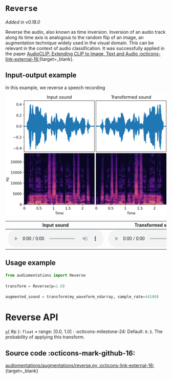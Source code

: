 # `Reverse`

_Added in v0.18.0_

Reverse the audio, also known as time inversion. Inversion of an audio track along its time axis is
analogous to the random flip of an image, an augmentation technique widely used in the visual domain.
This can be relevant in the context of audio classification. It was successfully applied in the paper
[AudioCLIP: Extending CLIP to Image, Text and Audio :octicons-link-external-16:](https://arxiv.org/pdf/2106.13043.pdf){target=_blank}.

## Input-output example

In this example, we reverse a speech recording

![Input-output waveforms and spectrograms](Reverse.webp)

| Input sound                                                                           | Transformed sound                                                                           |
|---------------------------------------------------------------------------------------|---------------------------------------------------------------------------------------------|
| <audio controls><source src="../Reverse_input.flac" type="audio/flac"></audio> | <audio controls><source src="../Reverse_transformed.flac" type="audio/flac"></audio> | 

## Usage example

```python
from audiomentations import Reverse

transform = Reverse(p=1.0)

augmented_sound = transform(my_waveform_ndarray, sample_rate=44100)
```

# Reverse API

[`p`](#p){ #p }: `float` • range: [0.0, 1.0]
:   :octicons-milestone-24: Default: `0.5`. The probability of applying this transform.


## Source code :octicons-mark-github-16:

[audiomentations/augmentations/reverse.py :octicons-link-external-16:](https://github.com/iver56/audiomentations/blob/main/audiomentations/augmentations/reverse.py){target=_blank}
